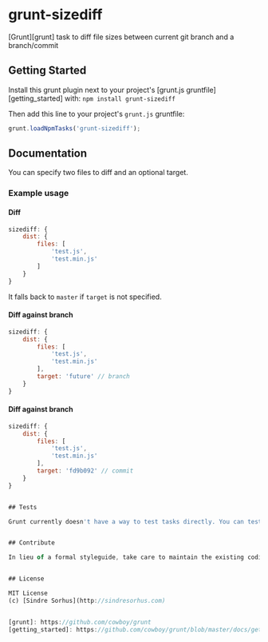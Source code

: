 # grunt-sizediff

[Grunt][grunt] task to diff file sizes between current git branch and a branch/commit


## Getting Started

Install this grunt plugin next to your project's [grunt.js gruntfile][getting_started] with: `npm install grunt-sizediff`

Then add this line to your project's `grunt.js` gruntfile:

```javascript
grunt.loadNpmTasks('grunt-sizediff');
```


## Documentation

You can specify two files to diff and an optional target.


### Example usage


#### Diff

```javascript
sizediff: {
	dist: {
		files: [
			'test.js',
			'test.min.js'
		]
	}
}
```

It falls back to `master` if `target` is not specified.


#### Diff against branch

```javascript
sizediff: {
	dist: {
		files: [
			'test.js',
			'test.min.js'
		],
		target: 'future' // branch
	}
}
```


#### Diff against branch

```javascript
sizediff: {
	dist: {
		files: [
			'test.js',
			'test.min.js'
		],
		target: 'fd9b092' // commit
	}
}


## Tests

Grunt currently doesn't have a way to test tasks directly. You can test this task by running `grunt` and manually check that it works.


## Contribute

In lieu of a formal styleguide, take care to maintain the existing coding style.


## License

MIT License
(c) [Sindre Sorhus](http://sindresorhus.com)


[grunt]: https://github.com/cowboy/grunt
[getting_started]: https://github.com/cowboy/grunt/blob/master/docs/getting_started.md